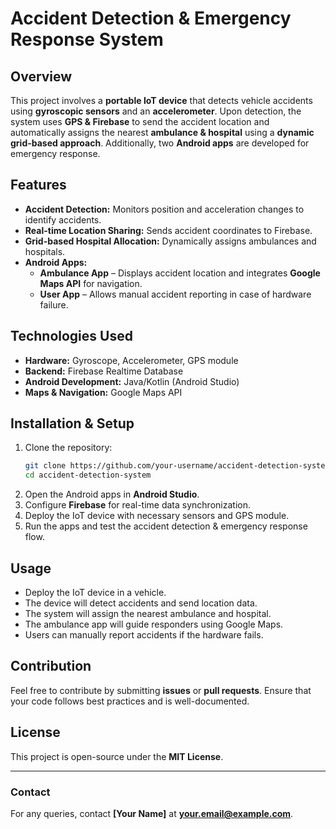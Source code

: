 # Accident Detection & Emergency Response System

## Overview
This project involves a **portable IoT device** that detects vehicle accidents using **gyroscopic sensors** and an **accelerometer**. Upon detection, the system uses **GPS & Firebase** to send the accident location and automatically assigns the nearest **ambulance & hospital** using a **dynamic grid-based approach**. Additionally, two **Android apps** are developed for emergency response.

## Features
- **Accident Detection:** Monitors position and acceleration changes to identify accidents.
- **Real-time Location Sharing:** Sends accident coordinates to Firebase.
- **Grid-based Hospital Allocation:** Dynamically assigns ambulances and hospitals.
- **Android Apps:**
  - **Ambulance App** – Displays accident location and integrates **Google Maps API** for navigation.
  - **User App** – Allows manual accident reporting in case of hardware failure.

## Technologies Used
- **Hardware:** Gyroscope, Accelerometer, GPS module
- **Backend:** Firebase Realtime Database
- **Android Development:** Java/Kotlin (Android Studio)
- **Maps & Navigation:** Google Maps API

## Installation & Setup
1. Clone the repository:
   ```bash
   git clone https://github.com/your-username/accident-detection-system.git
   cd accident-detection-system
   ```
2. Open the Android apps in **Android Studio**.
3. Configure **Firebase** for real-time data synchronization.
4. Deploy the IoT device with necessary sensors and GPS module.
5. Run the apps and test the accident detection & emergency response flow.

## Usage
- Deploy the IoT device in a vehicle.
- The device will detect accidents and send location data.
- The system will assign the nearest ambulance and hospital.
- The ambulance app will guide responders using Google Maps.
- Users can manually report accidents if the hardware fails.

## Contribution
Feel free to contribute by submitting **issues** or **pull requests**. Ensure that your code follows best practices and is well-documented.

## License
This project is open-source under the **MIT License**.

---

### Contact
For any queries, contact **[Your Name]** at **your.email@example.com**.
